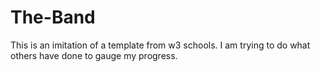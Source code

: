# The-Band
This is an imitation of a template from w3 schools. I am trying to do what others have done to gauge my progress.

